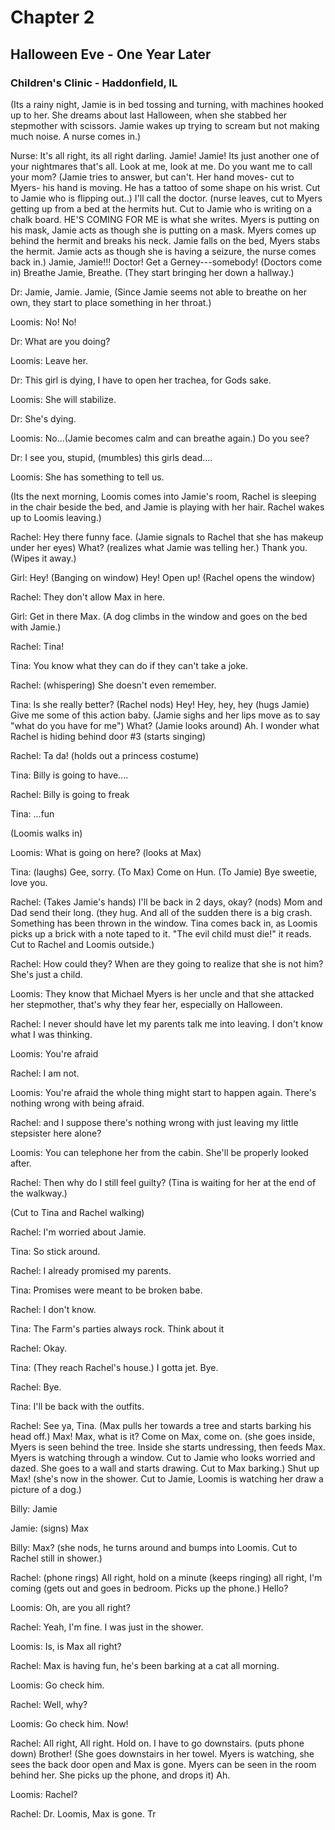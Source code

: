 # Chapter 2
## Halloween Eve - One Year Later

### Children's Clinic - Haddonfield, IL

(Its a rainy night, Jamie is in bed tossing and turning, with machines hooked up to her. She dreams about last Halloween, when she stabbed her stepmother with scissors. Jamie wakes up trying to scream but not making much noise. A nurse comes in.)

Nurse: It's all right, its all right darling. Jamie! Jamie! Its just another one of your nightmares that's all. Look at me, look at me. Do you want me to call your mom? (Jamie tries to answer, but can't. Her hand moves- cut to Myers- his hand is moving. He has a tattoo of some shape on his wrist. Cut to Jamie who is flipping out..) I'll call the doctor. (nurse leaves, cut to Myers getting up from a bed at the hermits hut. Cut to Jamie who is writing on a chalk board. HE'S COMING FOR ME is what she writes. Myers is putting on his mask, Jamie acts as though she is putting on a mask. Myers comes up behind the hermit and breaks his neck. Jamie falls on the bed, Myers stabs the hermit. Jamie acts as though she is having a seizure, the nurse comes back in.) Jamie, Jamie!!! Doctor! Get a Gerney---somebody! (Doctors come in) Breathe Jamie, Breathe. (They start bringing her down a hallway.)

Dr: Jamie, Jamie. Jamie, (Since Jamie seems not able to breathe on her own, they start to place something in her throat.)

Loomis: No! No!

Dr: What are you doing?

Loomis: Leave her.

Dr: This girl is dying, I have to open her trachea, for Gods sake.

Loomis: She will stabilize.

Dr: She's dying.

Loomis: No...(Jamie becomes calm and can breathe again.) Do you see?

Dr: I see you, stupid, (mumbles) this girls dead....

Loomis: She has something to tell us.

(Its the next morning, Loomis comes into Jamie's room, Rachel is sleeping in the chair beside the bed, and Jamie is playing with her hair. Rachel wakes up to Loomis leaving.)

Rachel: Hey there funny face. (Jamie signals to Rachel that she has makeup under her eyes) What? (realizes what Jamie was telling her.) Thank you. (Wipes it away.)

Girl: Hey! (Banging on window) Hey! Open up! (Rachel opens the window)

Rachel: They don't allow Max in here.

Girl: Get in there Max. (A dog climbs in the window and goes on the bed with Jamie.)

Rachel: Tina!

Tina: You know what they can do if they can't take a joke.

Rachel: (whispering) She doesn't even remember.

Tina: Is she really better? (Rachel nods) Hey! Hey, hey, hey (hugs Jamie) Give me some of this action baby. (Jamie sighs and her lips move as to say "what do you have for me") What? (Jamie looks around) Ah. I wonder what Rachel is hiding behind door #3 (starts singing)

Rachel: Ta da! (holds out a princess costume)

Tina: Billy is going to have....

Rachel: Billy is going to freak

Tina: ...fun

(Loomis walks in)

Loomis: What is going on here? (looks at Max)

Tina: (laughs) Gee, sorry. (To Max) Come on Hun. (To Jamie) Bye sweetie, love you.

Rachel: (Takes Jamie's hands) I'll be back in 2 days, okay? (nods) Mom and Dad send their long. (they hug. And all of the sudden there is a big crash. Something has been thrown in the window. Tina comes back in, as Loomis picks up a brick with a note taped to it. "The evil child must die!" it reads. Cut to Rachel and Loomis outside.)

Rachel: How could they? When are they going to realize that she is not him? She's just a child.

Loomis: They know that Michael Myers is her uncle and that she attacked her stepmother, that's why they fear her, especially on Halloween.

Rachel: I never should have let my parents talk me into leaving. I don't know what I was thinking.

Loomis: You're afraid

Rachel: I am not.

Loomis: You're afraid the whole thing might start to happen again. There's nothing wrong with being afraid.

Rachel: and I suppose there's nothing wrong with just leaving my little stepsister here alone?

Loomis: You can telephone her from the cabin. She'll be properly looked after.

Rachel: Then why do I still feel guilty? (Tina is waiting for her at the end of the walkway.)

(Cut to Tina and Rachel walking)

Rachel: I'm worried about Jamie.

Tina: So stick around.

Rachel: I already promised my parents.

Tina: Promises were meant to be broken babe.

Rachel: I don't know.

Tina: The Farm's parties always rock. Think about it

Rachel: Okay.

Tina: (They reach Rachel's house.) I gotta jet. Bye.

Rachel: Bye.

Tina: I'll be back with the outfits.

Rachel: See ya, Tina. (Max pulls her towards a tree and starts barking his head off.) Max! Max, what is it? Come on Max, come on. (she goes inside, Myers is seen behind the tree. Inside she starts undressing, then feeds Max. Myers is watching through a window. Cut to Jamie who looks worried and dazed. She goes to a wall and starts drawing. Cut to Max barking.) Shut up Max! (she's now in the shower. Cut to Jamie, Loomis is watching her draw a picture of a dog.)

Billy: Jamie

Jamie: (signs) Max

Billy: Max? (she nods, he turns around and bumps into Loomis. Cut to Rachel still in shower.)

Rachel: (phone rings) All right, hold on a minute (keeps ringing) all right, I'm coming (gets out and goes in bedroom. Picks up the phone.) Hello?

Loomis: Oh, are you all right?

Rachel: Yeah, I'm fine. I was just in the shower.

Loomis: Is, is Max all right?

Rachel: Max is having fun, he's been barking at a cat all morning.

Loomis: Go check him.

Rachel: Well, why?

Loomis: Go check him. Now!

Rachel: All right, All right. Hold on. I have to go downstairs. (puts phone down) Brother! (She goes downstairs in her towel. Myers is watching, she sees the back door open and Max is gone. Myers can be seen in the room behind her. She picks up the phone, and drops it) Ah.

Loomis: Rachel?

Rachel: Dr. Loomis, Max is gone. Tr
